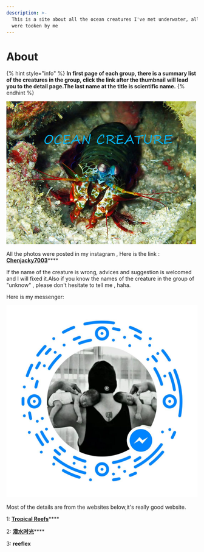 ```yaml
---
description: >-
  This is a site about all the ocean creatures I've met underwater, all photos
  were tooken by me
---
```


# About

{% hint style="info" %}
**In first page of each group, there is a summary list of the creatures in the group, click the link after the thumbnail will lead you to the detail page.The last name at the title is scientific name.**
{% endhint %}



![](.gitbook/assets/feng-mian.jpg)

All the photos were posted in my instagram , Here is the link : [**Chenjacky7003**](https://www.instagram.com/jackchen7003/)\*\*\*\*

If the name of the creature is wrong, advices and suggestion is welcomed and I will fixed it.Also if you know the names of the creature in the group of "unknow" , please don't hesitate to tell me , haha.

Here is my messenger:

![](.gitbook/assets/1.jpg)

Most of the details are from the websites below,it's really good website.

1: [**Tropical Reefs**](https://reefguide.org)\*\*\*\*

2: [**潜水时光**](http://www.lazydiving.com/report)\*\*\*\*

3: **reeflex**

